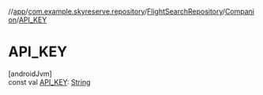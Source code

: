 //[app](../../../../index.md)/[com.example.skyreserve.repository](../../index.md)/[FlightSearchRepository](../index.md)/[Companion](index.md)/[API_KEY](-a-p-i_-k-e-y.md)

# API_KEY

[androidJvm]\
const val [API_KEY](-a-p-i_-k-e-y.md): [String](https://kotlinlang.org/api/latest/jvm/stdlib/kotlin/-string/index.html)
